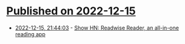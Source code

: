 # [Published on 2022-12-15](index.md)

* [2022-12-15, 21:44:03](https://news.ycombinator.com/item?id=34006202) - [Show HN: Readwise Reader, an all-in-one reading app](https://readwise.io/read)

